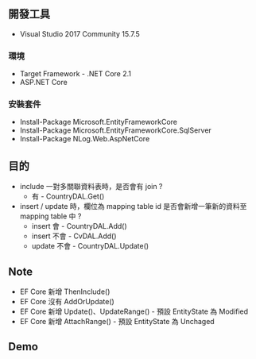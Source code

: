 ## 開發工具
 * Visual Studio 2017 Community 15.7.5
 
### 環境
 * Target Framework - .NET Core 2.1
 * ASP.NET Core
 ### 安裝套件
* Install-Package Microsoft.EntityFrameworkCore
* Install-Package Microsoft.EntityFrameworkCore.SqlServer
* Install-Package NLog.Web.AspNetCore

##  目的
* include 一對多關聯資料表時，是否會有 join ?
    * 有 - CountryDAL.Get()
* insert / update 時，欄位為 mapping table id 是否會新增一筆新的資料至 mapping table 中 ?
    * insert 會 - CountryDAL.Add()
    * insert 不會 - CvDAL.Add()
    * update 不會 - CountryDAL.Update()

## Note
* EF Core 新增 ThenInclude()
* EF Core 沒有 AddOrUpdate()
* EF Core 新增 Update()、UpdateRange() - 預設 EntityState 為 Modified
* EF Core 新增 AttachRange() - 預設 EntityState 為 Unchaged

## Demo
